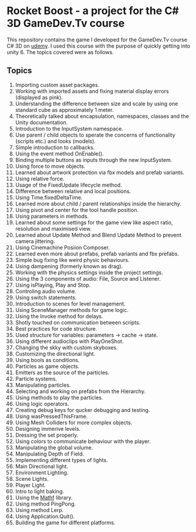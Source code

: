 #  Rocket Boost - a project for the C# 3D GameDev.Tv course

This repository contains the game I developed for the GameDev.Tv course C# 3D on [udemy](https://www.udemy.com/course/unitycourse2/). I used this course with the purpose of quickly getting into unity 6. The topics covered were as follows.

## Topics
1. Importing custom asset packages.
2. Working with imported assets and fixing material display errors (displayed as pink).
3. Understanding the difference between size and scale by using one standard cube as approximately 1 meter.
4. Theoretically talked about encapsulation, namespaces, classes and the Unity documentation.
5. Introduction to the InputSystem namespace.
6. Use parent / child objects to sperate the concerns of functionality (scripts etc.) and looks (models). 
7. Simple introduction to callbacks.
8. Using the event method OnEnable().
9. Binding multiple buttons as inputs through the new InputSystem.
10. Using force to move objects.
11. Learned about artwork protection via fbx models and prefab variants.
12. Using relative force.
13. Usage of the FixedUpdate lifecycle method.
14. Difference between relative and local positions.
15. Using Time.fixedDeltaTime.
16. Learned more about child / parent relationships inside the hierarchy.
17. Using pivot and center for the tool handle position.
18. Using parameters in methods.
19. Learned about some settings for the game view like aspect ratio, resolution and maximised view.
20. Learned about Update Method and Blend Update Method to prevent camera jittering.
21. Using Cinemachine Posiion Composer.
22. Learned even more about prefabs, prefab variants and fbx prefabs.
23. Simple bug fixing like weird physic behaviours.
24. Using dampening (formerly known as drag).
25. Working with the physics settings inside the project settings.
26. Using the 3 components of audio: File, Source and Listener.
27. Using isPlaying, Play and Stop.
28. Controling audio volume.
29. Using switch statements.
30. Introduction to scenes for level management.
31. Using SceneManager methods for game logic.
32. Using the Invoke method for delays.
33. Shotly touched on communication between scripts.
34. Best practices for code structure.
35. Used structure for variables: parameters -> cache -> state.
36. Using different audioclips with PlayOneShot.
37. Changing the skky with custom skyboxes.
38. Customizing the directional light.
39. Using bools as conditions.
40. Particles as game objects.
41. Emitters as the source of the particles.
42. Particle systems.
43. Manipulating particles.
44. Selecting and working on prefabs from the Hierarchy.
45. Using methods to play the particles.
46. Using logic operators.
47. Creating debug keys for qucker debugging and testing.
48. Using wasPressedThisFrame.
49. Using Mesh Colliders for more complex objects.
50. Designing immerive levels.
51. Dressing the set properly.
52. Using colors to communicate behaviour with the player.
53. Manipulating the global volume.
54. Manipulating Depth of Field.
55. Implementing different types of lights.
56. Main Directional light.
57. Environment Lighting.
58. Scene Lights.
59. Player Light.
60. Intro to light baking.
61. Using the [Mathf](https://docs.unity3d.com/6000.0/Documentation/ScriptReference/Mathf.html) library.
62. Using method PingPong.
63. Using method Lerp.
64. Using Application.Quit().
65. Building the game for different platforms.